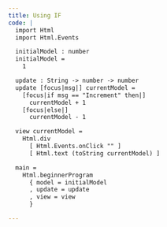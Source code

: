 ```yaml
---
title: Using IF
code: |
  import Html
  import Html.Events

  initialModel : number
  initialModel =
    1

  update : String -> number -> number
  update [focus|msg|] currentModel =
    [focus|if msg == "Increment" then|]
      currentModel + 1
    [focus|else|]
      currentModel - 1

  view currentModel =
    Html.div
      [ Html.Events.onClick "" ]
      [ Html.text (toString currentModel) ]

  main =
    Html.beginnerProgram
      { model = initialModel
      , update = update
      , view = view
      }

---
```

